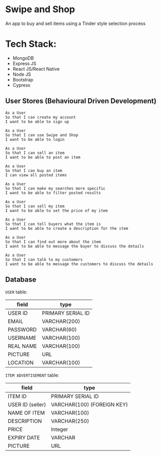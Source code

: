 # Swipe and Shop
An app to buy and sell items using a Tinder style selection process

# Tech Stack:

- MongoDB
- Express JS
- React JS/React Native
- Node JS
- Bootstrap
- Cypress

## User Stores (Behavioural Driven Development)
```
As a User
So that I can create my account
I want to be able to sign up
```
```
As a User
So that I can use Swipe and Shop
I want to be able to login
```
```
As a User
So that I can sell an item
I want to be able to post an item 
```
```
As a User
So that I can buy an item
I can view all posted items
```
```
As a User
So that I can make my searches more specific
I want to be able to filter posted results
```
```
As a User
So that I can sell my item
I want to be able to set the price of my item
```
```
As a User
So that I can tell buyers what the item is
I want to be able to create a description for the item
```
```
As a User
So that I can find out more about the item
I want to be able to message the buyer to discuss the details
```
```
As a User
So that I can talk to my customers
I want to be able to message the customers to discuss the details
```


## Database

`USER` table:

| field | type |
| --- | --- |
| USER ID | PRIMARY SERIAL ID |
| EMAIL | VARCHAR(200) |
| PASSWORD | VARCHAR(60) |
| USERNAME | VARCHAR(100) |
| REAL NAME | VARCHAR(100) |
| PICTURE | URL |
| LOCATION | VARCHAR(100) |


`ITEM ADVERTISEMENT` table:

| field | type |
| --- | --- |
| ITEM ID | PRIMARY SERIAL ID |
| USER ID (seller) | VARCHAR(100) (FOREIGN KEY) |
| NAME OF ITEM | VARCHAR(100) |
| DESCRIPTION | VARCHAR(250) |
| PRICE | Integer |
| EXPIRY DATE | VARCHAR |
| PICTURE | URL |
